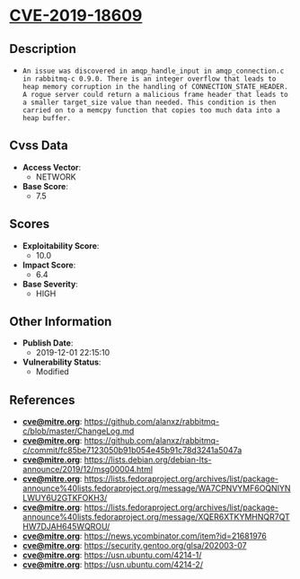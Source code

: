 
# [CVE-2019-18609](https://github.com/alanxz/rabbitmq-c/blob/master/ChangeLog.md)

## Description

- `An issue was discovered in amqp_handle_input in amqp_connection.c in rabbitmq-c 0.9.0. There is an integer overflow that leads to heap memory corruption in the handling of CONNECTION_STATE_HEADER. A rogue server could return a malicious frame header that leads to a smaller target_size value than needed. This condition is then carried on to a memcpy function that copies too much data into a heap buffer.`

## Cvss Data

- **Access Vector**:
  - NETWORK
- **Base Score**:
  - 7.5

## Scores

- **Exploitability Score**:
  - 10.0
- **Impact Score**:
  - 6.4
- **Base Severity**:
  - HIGH

## Other Information

- **Publish Date**:
  - 2019-12-01 22:15:10
- **Vulnerability Status**:
  - Modified

## References

- **cve@mitre.org**: https://github.com/alanxz/rabbitmq-c/blob/master/ChangeLog.md
- **cve@mitre.org**: https://github.com/alanxz/rabbitmq-c/commit/fc85be7123050b91b054e45b91c78d3241a5047a
- **cve@mitre.org**: https://lists.debian.org/debian-lts-announce/2019/12/msg00004.html
- **cve@mitre.org**: https://lists.fedoraproject.org/archives/list/package-announce%40lists.fedoraproject.org/message/WA7CPNVYMF6OQNIYNLWUY6U2GTKFOKH3/
- **cve@mitre.org**: https://lists.fedoraproject.org/archives/list/package-announce%40lists.fedoraproject.org/message/XQER6XTKYMHNQR7QTHW7DJAH645WQROU/
- **cve@mitre.org**: https://news.ycombinator.com/item?id=21681976
- **cve@mitre.org**: https://security.gentoo.org/glsa/202003-07
- **cve@mitre.org**: https://usn.ubuntu.com/4214-1/
- **cve@mitre.org**: https://usn.ubuntu.com/4214-2/
